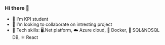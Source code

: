 ### Hi there 👋


- 🌱 I'm KPI student
- 👯 I’m looking to collaborate on intresting project 
- :abacus: Tech skills:   :desktop_computer:.Net platform, 
                         :cloud: Azure cloud, 
                         :whale: Docker,
                         :floppy_disk: SQL&NOSQL DB,
                         :atom_symbol: React



